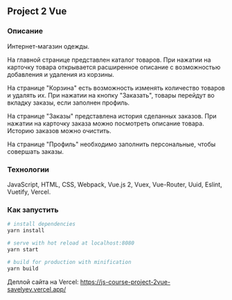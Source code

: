 ## Project 2 Vue

### Описание

Интернет-магазин одежды.

На главной странице представлен каталог товаров.
При нажатии на карточку товара открывается расширенное описание с возможностью добавления и удаления из корзины.

На странице "Корзина" есть возможность изменять количество товаров и удалять их.
При нажатии на кнопку "Заказать", товары перейдут во вкладку заказы, если заполнен профиль.

На странице "Заказы" представлена история сделанных заказов.
При нажатии на карточку заказа можно посмотреть описание товара. Историю заказов можно очистить.

На странице "Профиль" необходимо заполнить персональные, чтобы совершать заказы.

### Технологии

JavaScript, HTML, CSS, Webpack, Vue.js 2, Vuex, Vue-Router, Uuid, Eslint, Vuetify, Vercel.

### Как запустить

``` bash
# install dependencies
yarn install

# serve with hot reload at localhost:8080
yarn start

# build for production with minification
yarn build
```


Деплой сайта на Vercel:
https://js-course-project-2vue-savelyev.vercel.app/
